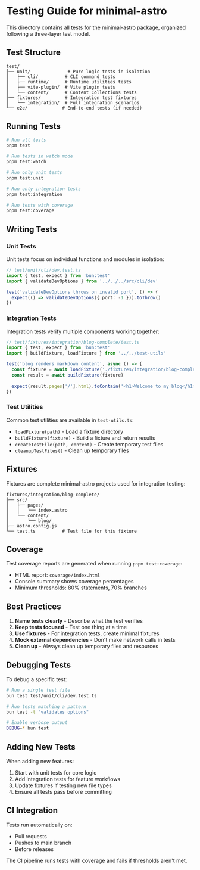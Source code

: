 # Testing Guide for minimal-astro

This directory contains all tests for the minimal-astro package, organized following a three-layer test model.

## Test Structure

```
test/
├── unit/              # Pure logic tests in isolation
│   ├── cli/          # CLI command tests
│   ├── runtime/      # Runtime utilities tests
│   ├── vite-plugin/  # Vite plugin tests
│   └── content/      # Content Collections tests
├── fixtures/         # Integration test fixtures
│   └── integration/  # Full integration scenarios
└── e2e/             # End-to-end tests (if needed)
```

## Running Tests

```bash
# Run all tests
pnpm test

# Run tests in watch mode
pnpm test:watch

# Run only unit tests
pnpm test:unit

# Run only integration tests
pnpm test:integration

# Run tests with coverage
pnpm test:coverage
```

## Writing Tests

### Unit Tests

Unit tests focus on individual functions and modules in isolation:

```typescript
// test/unit/cli/dev.test.ts
import { test, expect } from 'bun:test'
import { validateDevOptions } from '../../../src/cli/dev'

test('validateDevOptions throws on invalid port', () => {
  expect(() => validateDevOptions({ port: -1 })).toThrow()
})
```

### Integration Tests

Integration tests verify multiple components working together:

```typescript
// test/fixtures/integration/blog-complete/test.ts
import { test, expect } from 'bun:test'
import { buildFixture, loadFixture } from '../../test-utils'

test('blog renders markdown content', async () => {
  const fixture = await loadFixture('./fixtures/integration/blog-complete')
  const result = await buildFixture(fixture)
  
  expect(result.pages['/'].html).toContain('<h1>Welcome to my blog</h1>')
})
```

### Test Utilities

Common test utilities are available in `test-utils.ts`:

- `loadFixture(path)` - Load a fixture directory
- `buildFixture(fixture)` - Build a fixture and return results
- `createTestFile(path, content)` - Create temporary test files
- `cleanupTestFiles()` - Clean up temporary files

## Fixtures

Fixtures are complete minimal-astro projects used for integration testing:

```
fixtures/integration/blog-complete/
├── src/
│   ├── pages/
│   │   └── index.astro
│   └── content/
│       └── blog/
├── astro.config.js
└── test.ts          # Test file for this fixture
```

## Coverage

Test coverage reports are generated when running `pnpm test:coverage`:

- HTML report: `coverage/index.html`
- Console summary shows coverage percentages
- Minimum thresholds: 80% statements, 70% branches

## Best Practices

1. **Name tests clearly** - Describe what the test verifies
2. **Keep tests focused** - Test one thing at a time
3. **Use fixtures** - For integration tests, create minimal fixtures
4. **Mock external dependencies** - Don't make network calls in tests
5. **Clean up** - Always clean up temporary files and resources

## Debugging Tests

To debug a specific test:

```bash
# Run a single test file
bun test test/unit/cli/dev.test.ts

# Run tests matching a pattern
bun test -t "validates options"

# Enable verbose output
DEBUG=* bun test
```

## Adding New Tests

When adding new features:

1. Start with unit tests for core logic
2. Add integration tests for feature workflows
3. Update fixtures if testing new file types
4. Ensure all tests pass before committing

## CI Integration

Tests run automatically on:
- Pull requests
- Pushes to main branch
- Before releases

The CI pipeline runs tests with coverage and fails if thresholds aren't met.